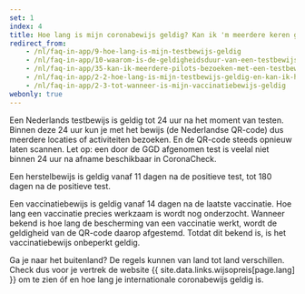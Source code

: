 ```yaml
---
set: 1
index: 4
title: Hoe lang is mijn coronabewijs geldig? Kan ik 'm meerdere keren gebruiken?	
redirect_from: 
    - /nl/faq-in-app/9-hoe-lang-is-mijn-testbewijs-geldig
    - /nl/faq-in-app/10-waarom-is-de-geldigheidsduur-van-een-testbewijs-40-uur
    - /nl/faq-in-app/35-kan-ik-meerdere-pilots-bezoeken-met-een-testbewijs/
    - /nl/faq-in-app/2-2-hoe-lang-is-mijn-testbewijs-geldig-en-kan-ik-hem-meerdere-keren-gebruiken
    - /nl/faq-in-app/2-3-tot-wanneer-is-mijn-vaccinatiebewijs-geldig
webonly: true
---
```

Een Nederlands testbewijs is geldig tot 24 uur na het moment van testen. Binnen deze 24 uur kun je met het bewijs (de Nederlandse QR-code) dus meerdere locaties of activiteiten bezoeken. En de QR-code steeds opnieuw laten scannen. Let op: een door de GGD afgenomen test is veelal niet binnen 24 uur na afname beschikbaar in CoronaCheck.

Een herstelbewijs is geldig vanaf 11 dagen na de positieve test, tot 180 dagen na de positieve test.

Een vaccinatiebewijs is geldig vanaf 14 dagen na de laatste vaccinatie. Hoe lang een vaccinatie precies werkzaam is wordt nog onderzocht. Wanneer bekend is hoe lang de bescherming van een vaccinatie werkt, wordt de geldigheid van de QR-code daarop afgestemd. Totdat dit bekend is, is het vaccinatiebewijs onbeperkt geldig.

Ga je naar het buitenland? De regels kunnen van land tot land verschillen. Check dus voor je vertrek de website {{ site.data.links.wijsopreis[page.lang] }} om te zien óf en hoe lang je internationale coronabewijs geldig is.
